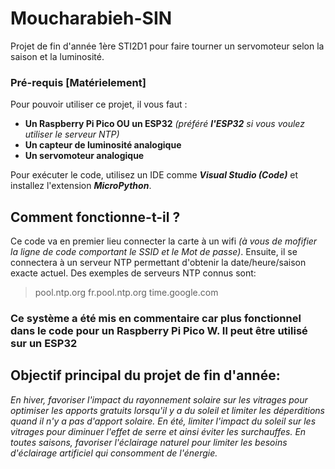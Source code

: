 # Moucharabieh-SIN

Projet de fin d'année 1ère STI2D1 pour faire tourner un servomoteur selon la saison et la luminosité.

### Pré-requis [Matérielement]
Pour pouvoir utiliser ce projet, il vous faut :

  - **Un Raspberry Pi Pico OU un ESP32** *(préféré **l'ESP32** si vous voulez utiliser le serveur NTP)* 
  - **Un capteur de luminosité analogique**
  - **Un servomoteur analogique**

Pour exécuter le code, utilisez un IDE comme ***Visual Studio (Code)*** et installez l'extension ***MicroPython***.

## Comment fonctionne-t-il ?

Ce code va en premier lieu connecter la carte à un wifi *(à vous de mofifier la ligne de code comportant le SSID et le Mot de passe)*.
Ensuite, il se connectera à un serveur NTP permettant d'obtenir la date/heure/saison exacte actuel. Des exemples de serveurs NTP connus sont: 
> pool.ntp.org
> fr.pool.ntp.org
> time.google.com

### Ce système a été mis en commentaire car plus fonctionnel dans le code pour un Raspberry Pi Pico W. Il peut être utilisé sur un ESP32

## Objectif principal du projet de fin d'année:

*En hiver, favoriser l'impact du rayonnement solaire sur les vitrages pour optimiser les apports gratuits lorsqu'il y a du soleil et limiter les déperditions quand il n'y a pas d'apport solaire.*
*En été, limiter l'impact du soleil sur les vitrages pour diminuer l'effet de serre et ainsi éviter les surchauffes.*
*En toutes saisons, favoriser l'éclairage naturel pour limiter les besoins d'éclairage artificiel qui consomment de l'énergie.*

